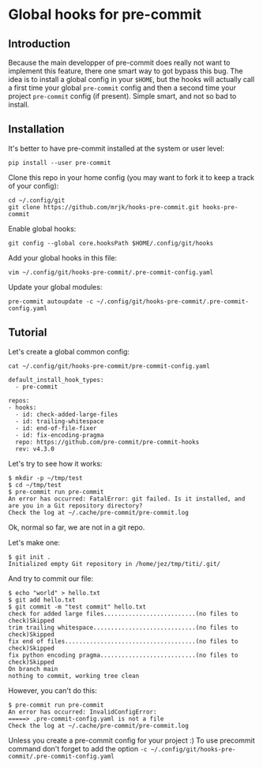 # Global hooks for pre-commit

## Introduction

Because the main developper of pre-commit does really not want to implement this feature,
there one smart way to got bypass this bug. The idea is to install a global config in your
`$HOME`, but the hooks will actually call a first time your global `pre-commit` config and
then a second time your project `pre-commit` config (if present). Simple smart, and not so bad
to install.


## Installation

It's better to have pre-commit installed at the system or user level:
```
pip install --user pre-commit
```

Clone this repo in your home config (you may want to fork it to keep a track of your config):
```
cd ~/.config/git
git clone https://github.com/mrjk/hooks-pre-commit.git hooks-pre-commit
```

Enable global hooks:
```
git config --global core.hooksPath $HOME/.config/git/hooks
```

Add your global hooks in this file:
```
vim ~/.config/git/hooks-pre-commit/.pre-commit-config.yaml
```

Update your global modules:
```
pre-commit autoupdate -c ~/.config/git/hooks-pre-commit/.pre-commit-config.yaml
```

## Tutorial

Let's create a global common config:
```
cat ~/.config/git/hooks-pre-commit/pre-commit-config.yaml

default_install_hook_types:
  - pre-commit

repos:
- hooks:
  - id: check-added-large-files
  - id: trailing-whitespace
  - id: end-of-file-fixer
  - id: fix-encoding-pragma
  repo: https://github.com/pre-commit/pre-commit-hooks
  rev: v4.3.0
```

Let's try to see how it works:
```
$ mkdir -p ~/tmp/test
$ cd ~/tmp/test
$ pre-commit run pre-commit
An error has occurred: FatalError: git failed. Is it installed, and are you in a Git repository directory?
Check the log at ~/.cache/pre-commit/pre-commit.log
```
Ok, normal so far, we are not in a git repo.

Let's make one:
```
$ git init .
Initialized empty Git repository in /home/jez/tmp/titi/.git/
```
And try to commit our file:
```
$ echo "world" > hello.txt
$ git add hello.txt
$ git commit -m "test commit" hello.txt
check for added large files..........................(no files to check)Skipped
trim trailing whitespace.............................(no files to check)Skipped
fix end of files.....................................(no files to check)Skipped
fix python encoding pragma...........................(no files to check)Skipped
On branch main
nothing to commit, working tree clean
```

However, you can't do this:
```
$ pre-commit run pre-commit
An error has occurred: InvalidConfigError:
=====> .pre-commit-config.yaml is not a file
Check the log at ~/.cache/pre-commit/pre-commit.log
```
Unless you create a pre-commit config for your project :) To use
precommit command don't forget to add the option `-c ~/.config/git/hooks-pre-commit/.pre-commit-config.yaml`
